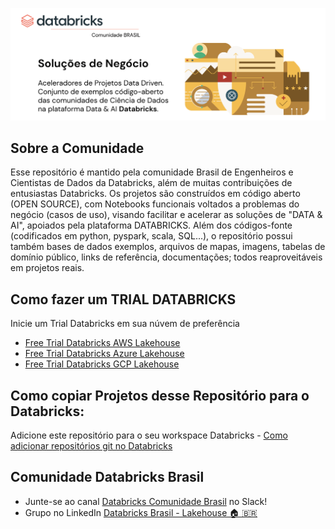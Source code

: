<!--
**Databricks-BR/Databricks-BR** is a ✨ _special_ ✨ repository because its `README.md` (this file) appears on your GitHub profile.
-->


<a href="https://databricks.com/try-databricks"><img src='https://github.com/Databricks-BR/Databricks-BR/raw/main/images/databricks_solucoes_negocio.png'></img></a>


## Sobre a Comunidade

Esse repositório é mantido pela comunidade Brasil de Engenheiros e Cientistas de Dados da Databricks, além de muitas contribuições de entusiastas Databricks.  Os projetos são construídos em código aberto (OPEN SOURCE), com Notebooks funcionais voltados a problemas do negócio (casos de uso), visando facilitar e acelerar as soluções de "DATA & AI", apoiados pela plataforma DATABRICKS.   Além dos códigos-fonte (codificados em python, pyspark, scala, SQL...), o repositório possui também bases de dados exemplos, arquivos de mapas, imagens, tabelas de domínio público, links de referência, documentações; todos reaproveitáveis em projetos reais.


## Como fazer um TRIAL DATABRICKS

Inicie um Trial Databricks em sua núvem de preferência 

* [Free Trial Databricks AWS Lakehouse](https://databricks.com/try-databricks)
* [Free Trial Databricks Azure Lakehouse](https://databricks.com/try-databricks)
* [Free Trial Databricks GCP Lakehouse](https://databricks.com/try-databricks)
   
    
## Como copiar Projetos desse Repositório para o Databricks:

Adicione este repositório para o seu workspace Databricks
    - [Como adicionar repositórios git no Databricks](https://docs.databricks.com/repos/work-with-notebooks-other-files.html)

## Comunidade Databricks Brasil

- Junte-se ao canal [Databricks Comunidade Brasil](https://bit.ly/databricks-slack-br) no Slack!
- Grupo no LinkedIn [Databricks Brasil - Lakehouse 🏠 🇧🇷](https://www.linkedin.com/groups/14100135/)


